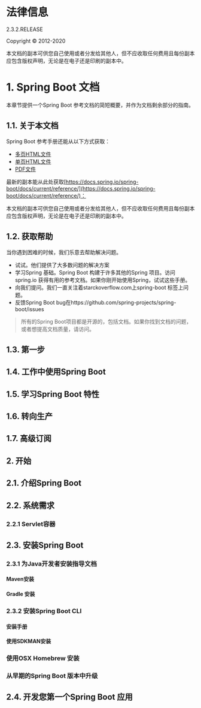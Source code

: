 # 法律信息

2.3.2.RELEASE

Copyright © 2012-2020

本文档的副本可供您自己使用或者分发给其他人，但不应收取任何费用且每份副本应包含版权声明，无论是在电子还是印刷的副本中。

# 1. Spring Boot 文档

本章节提供一个Spring Boot 参考文档的简短概要，并作为文档剩余部分的指南。

## 1.1. 关于本文档

Spring Boot 参考手册还能从以下方式获取：

* [多页HTML文件](https://docs.spring.io/spring-boot/docs/2.3.2.RELEASE/reference/html/)
* [单页HTML文件](https://docs.spring.io/spring-boot/docs/2.3.2.RELEASE/reference/htmlsingle/)
* [PDF文件](https://docs.spring.io/spring-boot/docs/2.3.2.RELEASE/reference/pdf/spring-boot-reference.pdf)

最新的副本能从此处获取[https://docs.spring.io/spring-boot/docs/current/reference/](https://docs.spring.io/spring-boot/docs/current/reference/)：

本文档的副本可供您自己使用或者分发给其他人，但不应收取任何费用且每份副本应包含版权声明，无论是在电子还是印刷的副本中。

## 1.2. 获取帮助

当你遇到困难的时候，我们乐意去帮助解决问题。

* 试试。他们提供了大多数问题的解决方案
* 学习Spring 基础。Spring Boot 构建于许多其他的Spring 项目。访问spring.io 获得有用的参考文档。如果你刚开始使用Spring，试试这些手册。
* 向我们提问。我们一直关注着starckoverflow.com上spring-boot 标签上问题。
* 反馈Spring Boot bug在https://github.com/spring-projects/spring-boot/issues

> 所有的Spring Boot项目都是开源的，包括文档。如果你找到文档的问题，或者想提高文档质量，请访问。

## 1.3. 第一步

## 1.4. 工作中使用Spring Boot

## 1.5. 学习Spring Boot 特性

## 1.6. 转向生产

## 1.7. 高级订阅

## 2. 开始

## 2.1. 介绍Spring Boot

## 2.2. 系统需求

### 2.2.1 Servlet容器

## 2.3. 安装Spring Boot

### 2.3.1 为Java开发者安装指导文档

#### Maven安装

#### Gradle 安装

### 2.3.2 安装Spring Boot CLI

#### 安装手册

#### 使用SDKMAN安装

### 使用OSX Homebrew 安装

### 从早期的Spring Boot 版本中升级

## 2.4. 开发您第一个Spring Boot 应用